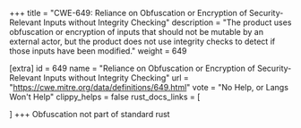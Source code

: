 +++
title = "CWE-649: Reliance on Obfuscation or Encryption of Security-Relevant Inputs without Integrity Checking"
description	= "The product uses obfuscation or encryption of inputs that should not be mutable by an external actor, but the product does not use integrity checks to detect if those inputs have been modified."
weight = 649

[extra]
id = 649
name = "Reliance on Obfuscation or Encryption of Security-Relevant Inputs without Integrity Checking"
url = "https://cwe.mitre.org/data/definitions/649.html"
vote = "No Help, or Langs Won't Help"
clippy_helps = false
rust_docs_links = [
	
]
+++
Obfuscation not part of standard rust

